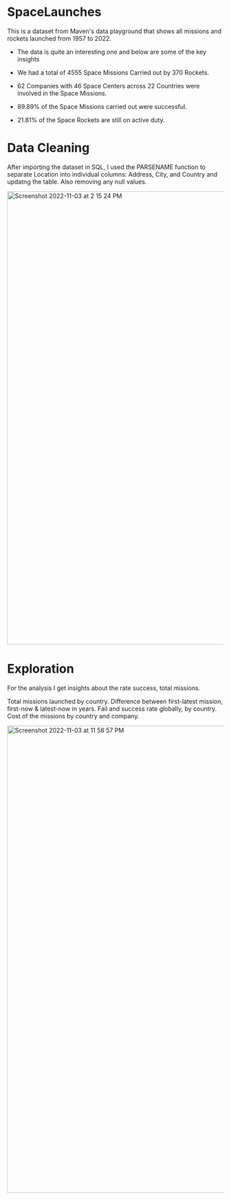 # SpaceLaunches

This is a dataset from Maven's data playground that shows all missions and rockets launched from 1957 to 2022. 

- The data is quite an interesting one and below are some of the key insights

- We had a total of 4555 Space Missions Carried out by 370 Rockets.

- 62 Companies with 46 Space Centers across 22 Countries were involved in the Space Missions.

- 89.89% of the Space Missions carried out were successful.

- 21.81% of the Space Rockets are still on active duty.


# Data Cleaning

After importing the dataset in SQL, I used the PARSENAME function to separate Location into individual columns: Address, City, and Country and updatng the table. Also removing any null values.

<img width="1051" alt="Screenshot 2022-11-03 at 2 15 24 PM" src="https://user-images.githubusercontent.com/87345933/199802535-30de86e7-f6e1-4537-9693-80b4d8f6945b.png">


# Exploration

For the analysis I get insights about the rate success, total missions.

Total missions launched by country.
Difference between first-latest mission, first-now & latest-now in years.
Fail and success rate globally, by country.
Cost of the missions by country and company.

<img width="1083" alt="Screenshot 2022-11-03 at 11 58 57 PM" src="https://user-images.githubusercontent.com/87345933/199882718-c0c49af5-f057-4cfa-b991-2ede9120fd24.png">
